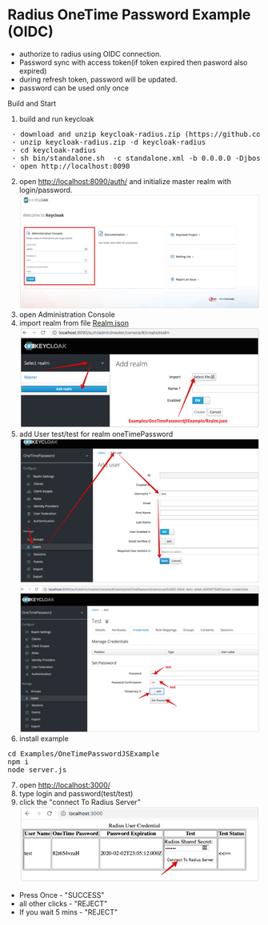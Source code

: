 # Radius OneTime Password Example (OIDC)
 - authorize to radius using OIDC connection.
 - Password sync with access token(if token expired then pasword also expired)
 - during refresh token, password will be updated.
 - password can be used only once

Build and Start
1. build and run keycloak
<pre>
 - download and unzip keycloak-radius.zip (https://github.com/vzakharchenko/keycloak-radius-plugin/releases)
 - unzip keycloak-radius.zip -d keycloak-radius
 - cd keycloak-radius
 - sh bin/standalone.sh  -c standalone.xml -b 0.0.0.0 -Djboss.bind.address.management=0.0.0.0 --debug 8190 -Djboss.http.port=8090
 - open http://localhost:8090
</pre>
2. open [http://localhost:8090/auth/]() and initialize master realm with login/password. ![initRealm](../../docs/initRealm.png)
3. open Administration Console
4. import realm from file [Realm.json](Realm.json) ![importRealm](../../docs/importRealm.png)
5. add User test/test for realm oneTimePassword ![createUser](../../docs/createUser.png)![setPassword_1](../../docs/setPassword_1.png)
6. install example
<pre>
cd Examples/OneTimePasswordJSExample
npm i
node server.js
</pre>
7. open [http://localhost:3000/](http://localhost:3000/)
8. type login and password(test/test)
9. click the "connect To Radius Server" ![testOneTimePassword](../../docs/testOneTimePassword.png)
- Press Once - "SUCCESS"
- all other clicks - "REJECT"
- If you wait 5 mins -  "REJECT"



